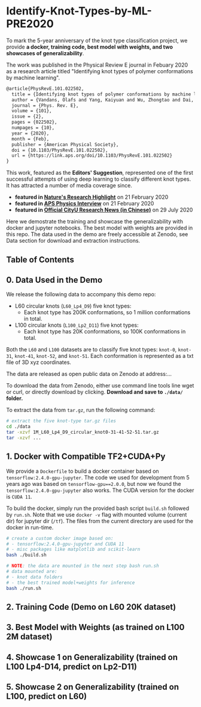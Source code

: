 # Identify-Knot-Types-by-ML-PRE2020

To mark the 5-year anniversary of the knot type classification project, we provide **a docker, training code, best model with weights, and two showcases of generalizability**.

The work was published in the Physical Review E journal in Febuary 2020 as a research article titled "Identifying knot types of polymer conformations by machine learning".
```latex
@article{PhysRevE.101.022502,
  title = {Identifying knot types of polymer conformations by machine learning},
  author = {Vandans, Olafs and Yang, Kaiyuan and Wu, Zhongtao and Dai, Liang},
  journal = {Phys. Rev. E},
  volume = {101},
  issue = {2},
  pages = {022502},
  numpages = {10},
  year = {2020},
  month = {Feb},
  publisher = {American Physical Society},
  doi = {10.1103/PhysRevE.101.022502},
  url = {https://link.aps.org/doi/10.1103/PhysRevE.101.022502}
}
```

This work, featured as the **Editors' Suggestion**, represented one of the first successful attempts of using deep learning to classify different knot types.
It has attracted a number of media coverage since.
- **featured in [Nature's Research Highlight](https://www.nature.com/articles/d41586-020-00483-w)** on 21 February 2020
- **featured in [APS Physics Interview](https://physics.aps.org/articles/v13/s19)** on 21 February 2020
- **featured in [Official CityU Research News (in Chinese)](https://mp.weixin.qq.com/s/7Hqq0asBYxdASTVxNUdVLA)** on 29 July 2020

Here we demostrate the training and showcase the generalizability with docker and jupyter notebooks.
The best model with weights are provided in this repo.
The data used in the demo are freely accessible at Zenodo, see Data section for download and extraction instructions.

## Table of Contents

## 0. Data Used in the Demo

We release the following data to accompany this demo repo:
- L60 circular knots (`L60_Lp4_D9`) five knot types:
  - Each knot type has 200K conformations, so 1 million conformations in total.
- L100 circular knots (`L100_Lp2_D11`) five knot types:
  - Each knot type has 20K conformations, so 100K conformations in total.

Both the `L60` and `L100` datasets are to classify five knot types: `knot-0`, `knot-31`, `knot-41`, `knot-52`, and `knot-51`.
Each conformation is represented as a txt file of 3D xyz coordinates.

The data are released as open public data on Zenodo at address:...

To download the data from Zenodo, either use command line tools line wget or curl, or directly download by clicking. **Download and save to `./data/` folder.**

To extract the data from `tar.gz`, run the following command:

```sh
# extract the five knot-type tar.gz files
cd ./data
tar -xzvf 1M_L60_Lp4_D9_circular_knot0-31-41-52-51.tar.gz
tar -xzvf ...
```

## 1. Docker with Compatible TF2+CUDA+Py

We provide a `Dockerfile` to build a docker container based on `tensorflow:2.4.0-gpu-jupyter`.
The code we used for development from 5 years ago was based on `tensorflow-gpu==2.0.0`, but now we found the `tensorflow:2.4.0-gpu-jupyter` also works.
The CUDA version for the docker is `CUDA 11`.

To build the docker, simply run the provided bash script `build.sh` followed by `run.sh`.
Note that we use `docker -v` flag with mounted volume (current dir) for jupyter dir (`/tf`).
The files from the current directory are used for the docker in run-time.

```sh
# create a custom docker image based on:
# - tensorflow:2.4.0-gpu-jupyter and CUDA 11
# - misc packages like matplotlib and scikit-learn
bash ./build.sh

# NOTE: the data are mounted in the next step bash run.sh
# data mounted are:
# - knot data folders
# - the best trained model+weights for inference
bash ./run.sh
```

## 2. Training Code (Demo on L60 20K dataset)

## 3. Best Model with Weights (as trained on L100 2M dataset)

## 4. Showcase 1 on Generalizability (trained on L100 Lp4-D14, predict on Lp2-D11)

## 5. Showcase 2 on Generalizability (trained on L100, predict on L60)

